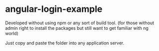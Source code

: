 # angular-login-example
Developed without using npm or any sort of build tool. (for those without admin right to install the packages but still want to get familiar with ng world)

Just copy and paste the folder into any application server.
